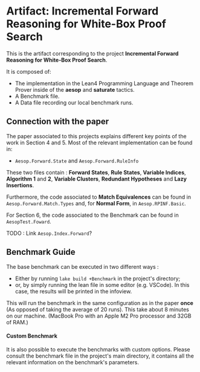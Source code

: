 # Artifact: Incremental Forward Reasoning for White-Box Proof Search

This is the artifact corresponding to the project **Incremental Forward Reasoning for White-Box Proof Search**.

It is composed of:
- The implementation in the Lean4 Programming Language and Theorem Prover inside of the **aesop** and **saturate** tactics.
- A Benchmark file.
- A Data file recording our local benchmark runs.

## Connection with the paper
The paper associated to this projects explains different key points of the work in Section 4 and 5.
Most of the relevant implementation can be found in:
- `Aesop.Forward.State` and `Aesop.Forward.RuleInfo`

These two files contain : **Forward States**, **Rule States**, **Variable Indices**, **Algorithm 1** and **2**, **Variable Clusters**, **Redundant Hypotheses** and **Lazy Insertions**.

Furthermore, the code associated to **Match Equivalences** can be found in `Aesop.Forward.Match.Types` and, for **Normal Form**, in `Aesop.RPINF.Basic`.

For Section 6, the code associated to the Benchmark can be found in `AesopTest.Foward`.

TODO : Link `Aesop.Index.Forward`?

## Benchmark Guide

The base benchmark can be executed in two different ways :
- Either by running `lake build +Benchmark` in the project's directory;
- or, by simply running the lean file in some editor (e.g. VSCode). In this case, the results will be printed in the infoview.

This will run the benchmark in the same configuration as in the paper **once** (As opposed of taking the average of 20 runs).
This take about 8 minutes on our machine. (MacBook Pro with an Apple M2 Pro processor and 32GB of RAM.)

#### Custom Benchmark

It is also possible to execute the benchmarks with custom options.
Please consult the benchmark file in the project's main directory, it contains all the relevant information on the benchmark's parameters.
